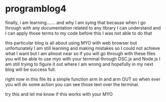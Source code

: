 # programblog4


finally, i am learning....... and why I am sying that because when I go through with any documentation related to 
any library I can understand and I can apply those terms to my code before this I was not able to do that 

this particular blog is all about using MYO with web browser but unfortunately I am still learning and making mistakes so I could not achieve what I want but I am almost near so if you will go through with these files you will be able to use myo with your terminal through OSC.js and Node.js I am still trying to figure it out where I am wrong and hopefully in my next blog will be success full.



right now in this file its a simple function arm In and arm OUT so when ever you will do some action you can see those text over the terminal. 


try this and let me know if this works with your MYO
